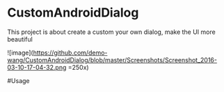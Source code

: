 # CustomAndroidDialog
This project is about create a custom your own dialog, make the UI more beautiful

![image](https://github.com/demo-wang/CustomAndroidDialog/blob/master/Screenshots/Screenshot_2016-03-10-17-04-32.png =250x)

#Usage

